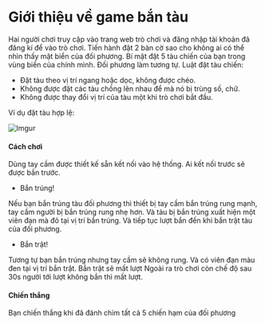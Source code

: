 # Giới thiệu về game bắn tàu
Hai người chơi truy cập vào trang web trò chơi và đăng nhập tài khoản đã đăng kí để vào trò chơi. Tiến hành đặt 2 bàn cờ sao cho không ai có thể nhìn thấy mặt biển của đối phương. Bí mật đặt 5 tàu chiến của bạn trong vùng biển của chính mình. Đối phương làm tương tự.
Luật đặt tàu chiến:
* Đặt tàu theo vị trí ngang hoặc dọc, không được chéo.
* Không được đặt các tàu chồng lên nhau để mà nó bị trùng số, chữ.
* Không được thay đổi vị trí của tàu một khi trò chơi bắt đầu.

Ví dụ đặt tàu hợp lệ:
 
![Imgur](https://i.imgur.com/7zUZIcb.png)

#### Cách chơi
Dùng tay cầm được thiết kế sẵn kết nối vào hệ thống. Ai kết nối trước sẽ được bắn trước. 
* Bắn trúng!

Nếu bạn bắn trúng tàu đối phương thì thiết bị tay cầm bắn trúng rung mạnh, tay cầm người bị bắn trúng rung nhẹ hơn. Và tàu bị bắn trúng xuất hiện một viên đạn mà đỏ tại vị trí bắn trúng. Và tiếp tục lượt bắn đến khi bắn trật tàu của đối phương.
* Bắn trật!

Tương tự bạn bắn trúng nhưng tay cầm sẽ không rung. Và có viên đạn màu đen tại vị trí bắn trật. Bắn trật sẽ mất lượt
Ngoài ra trò chơi còn chế độ sau 30s người tới lượt không bắn thì mất lượt. 

#### Chiến thắng
Bạn chiến thắng khi đã đánh chìm tất cả 5 chiến hạm của đối phương

